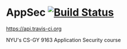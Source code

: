 # AppSec [![Build Status](https://travis-ci.org/travis-ci/travis-api.svg?branch=master)](https://travis-ci.org/travis-ci/travis-api)

https://api.travis-ci.org

NYU's CS-GY 9163 Application Security course
